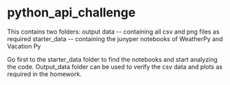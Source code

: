 # python_api_challenge
This contains two folders:
output data -- containing all csv and png files as required 
starter_data -- containing the junyper notebooks of WeatherPy and Vacation Py

Go first to the starter_data folder to find the notebooks and start analyzing the code.  Output_data folder can be used to verify the csv data and plots as required in the homework.
